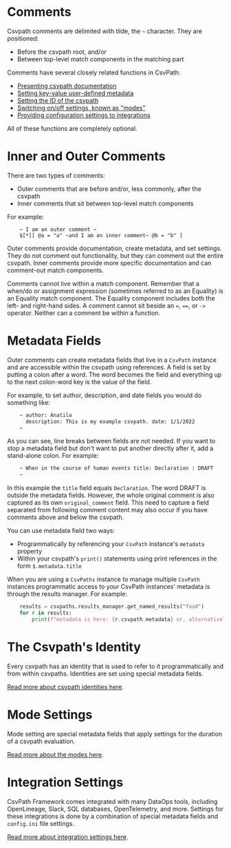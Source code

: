 
# Comments

Csvpath comments are delimited with tilde, the `~` character. They are positioned:
* Before the csvpath root, and/or
* Between top-level match components in the matching part

Comments have several closely related functions in CsvPath:
- [Presenting csvpath documentation](#inner)
- [Setting key-value user-defined metadata](#metadata)
- [Setting the ID of the csvpath](#identity)
- [Switching on/off settings, known as "modes"](#modes)
- [Providing configuration settings to integrations](#integrations)

All of these functions are completely optional.

<a name="inner"></a>
# Inner and Outer Comments

There are two types of comments:
- Outer comments that are before and/or, less commonly, after the csvpath
- Inner comments that sit between top-level match components

For example:
```
    ~ I am an outer comment ~
    $[*][ @a = "a" ~and I am an inner comment~ @b = "b" ]
```

Outer comments provide documentation, create metadata, and set settings. They do not comment out functionality, but they can comment out the entire csvpath. Inner comments provide more specific documentation and can comment-out match components.

Comments cannot live within a match component. Remember that a when/do or assignment expression (sometimes referred to as an Equality) is an Equality match component. The Equality component includes both the left- and right-hand sides. A comment cannot sit beside an `=`, `==`, or `->` operator. Neither can a comment be within a function.

<a name="metadata"></a>
# Metadata Fields

Outer comments can create metadata fields that live in a `CsvPath` instance and are accessible within the csvpath using references. A field is set by putting a colon after a word. The word becomes the field and everything up to the next colon-word key is the value of the field.

For example, to set author, description, and date fields you would do something like:

```bash
    ~ author: Anatila
      description: This is my example csvpath. date: 1/1/2022
    ~
```

As you can see, line breaks between fields are not needed. If you want to stop a metadata field but don't want to put another directly after it, add a stand-alone colon. For example:

```bash
    ~ When in the course of human events title: Declaration : DRAFT
    ~
```

In this example the `title` field equals `Declaration`. The word DRAFT is outside the metadata fields. However, the whole original comment is also captured as its own `original_comment` field. This need to capture a field separated from following comment content may also occur if you have comments above and below the csvpath.

You can use metadata field two ways:
- Programmatically by referencing your `CsvPath` instance's `metadata` property
- Within your csvpath's `print()` statements using print references in the form `$.metadata.title`

When you are using a `CsvPaths` instance to manage multiple `CsvPath` instances programmatic access to your CsvPath instances' metadata is through the results manager. For example:

```python
    results = csvpaths.results_manager.get_named_results("food")
    for r in results:
        print(f"metadata is here: {r.csvpath.metadata} or, alternatively, here: {r.metadata}")
```

<a name="identity"></a>
# The Csvpath's Identity

Every csvpath has an identity that is used to refer to it programmatically and from within csvpaths. Identities are set using special metadata fields.

[Read more about csvpath identities here](https://github.com/csvpath/csvpath/blob/main/docs/comments/identity.md).


<a name="modes"></a>
# Mode Settings

Mode setting are special metadata fields that apply settings for the duration of a csvpath evaluation.

[Read more about the modes here](https://github.com/csvpath/csvpath/blob/main/docs/comments/modes.md).


<a name="integrations"></a>
# Integration Settings

CsvPath Framework comes integrated with many DataOps tools, including OpenLineage, Slack, SQL databases, OpenTelemetry, and more. Settings for these integrations is done by a combination of special metadata fields and `config.ini` file settings.

[Read more about integration settings here](https://github.com/csvpath/csvpath/blob/main/docs/comments/integrations.md).


